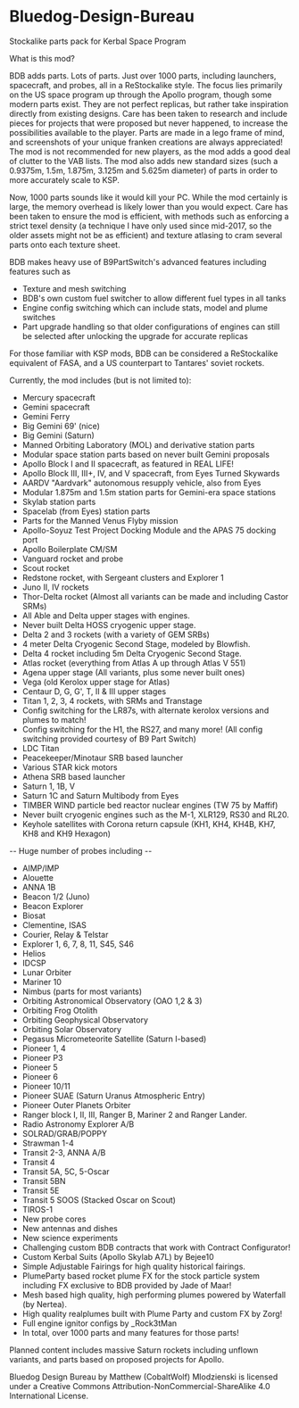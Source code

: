 # Bluedog-Design-Bureau
Stockalike parts pack for Kerbal Space Program

What is this mod?

BDB adds parts. Lots of parts. Just over 1000 parts, including launchers, spacecraft, and probes, all in a ReStockalike style. The focus lies primarily on the US space program up through the Apollo program, though some modern parts exist. They are not perfect replicas, but rather take inspiration directly from existing designs. Care has been taken to research and include pieces for projects that were proposed but never happened, to increase the possibilities available to the player. Parts are made in a lego frame of mind, and screenshots of your unique franken creations are always appreciated! The mod is not recommended for new players, as the mod adds a good deal of clutter to the VAB lists. The mod also adds new standard sizes (such a 0.9375m, 1.5m, 1.875m, 3.125m and 5.625m diameter) of parts in order to more accurately scale to KSP.

Now, 1000 parts sounds like it would kill your PC. While the mod certainly is large, the memory overhead is likely lower than you would expect. Care has been taken to ensure the mod is efficient, with methods such as enforcing a strict texel density (a technique I have only used since mid-2017, so the older assets might not be as efficient) and texture atlasing to cram several parts onto each texture sheet.

BDB makes heavy use of B9PartSwitch's advanced features including features such as
- Texture and mesh switching
- BDB's own custom fuel switcher to allow different fuel types in all tanks
- Engine config switching which can include stats, model and plume switches
- Part upgrade handling so that older configurations of engines can still be selected after unlocking the upgrade for accurate replicas

For those familiar with KSP mods, BDB can be considered a ReStockalike equivalent of FASA, and a US counterpart to Tantares' soviet rockets.

Currently, the mod includes (but is not limited to):
- Mercury spacecraft
- Gemini spacecraft
- Gemini Ferry
- Big Gemini 69' (nice)
- Big Gemini (Saturn)
- Manned Orbiting Laboratory (MOL) and derivative station parts
- Modular space station parts based on never built Gemini proposals
- Apollo Block I and II spacecraft, as featured in REAL LIFE!
- Apollo Block III, III+, IV, and V spacecraft, from Eyes Turned Skywards
- AARDV "Aardvark" autonomous resupply vehicle, also from Eyes
- Modular 1.875m and 1.5m station parts for Gemini-era space stations
- Skylab station parts
- Spacelab (from Eyes) station parts
- Parts for the Manned Venus Flyby mission
- Apollo-Soyuz Test Project Docking Module and the APAS 75 docking port
- Apollo Boilerplate CM/SM
- Vanguard rocket and probe
- Scout rocket
- Redstone rocket, with Sergeant clusters and Explorer 1
- Juno II, IV rockets
- Thor-Delta rocket (Almost all variants can be made and including Castor SRMs)
- All Able and Delta upper stages with engines.
- Never built Delta HOSS cryogenic upper stage.
- Delta 2 and 3 rockets (with a variety of GEM SRBs)
- 4 meter Delta Cryogenic Second Stage, modeled by Blowfish.
- Delta 4 rocket including 5m Delta Cryogenic Second Stage.
- Atlas rocket (everything from Atlas A up through Atlas V 551)
- Agena upper stage (All variants, plus some never built ones)
- Vega (old Kerolox upper stage for Atlas)
- Centaur D, G, G', T, II & III upper stages
- Titan 1, 2, 3, 4 rockets, with SRMs and Transtage
- Config switching for the LR87s, with alternate kerolox versions and plumes to match!
- Config switching for the H1, the RS27, and many more! (All config switching provided courtesy of B9 Part Switch)
- LDC Titan
- Peacekeeper/Minotaur SRB based launcher
- Various STAR kick motors
- Athena SRB based launcher
- Saturn 1, 1B, V
- Saturn 1C and Saturn Multibody from Eyes
- TIMBER WIND particle bed reactor nuclear engines (TW 75 by Maffif)
- Never built cryogenic engines such as the M-1, XLR129, RS30 and RL20.
- Keyhole satellites with Corona return capsule (KH1, KH4, KH4B, KH7, KH8 and KH9 Hexagon)

-- Huge number of probes including --

- AIMP/IMP
- Alouette
- ANNA 1B
- Beacon 1/2 (Juno)
- Beacon Explorer
- Biosat
- Clementine, ISAS
- Courier, Relay & Telstar
- Explorer 1, 6, 7, 8, 11, S45, S46
- Helios
- IDCSP
- Lunar Orbiter
- Mariner 10
- Nimbus (parts for most variants)
- Orbiting Astronomical Observatory (OAO 1,2 & 3)
- Orbiting Frog Otolith
- Orbiting Geophysical Observatory
- Orbiting Solar Observatory
- Pegasus Micrometeorite Satellite (Saturn I-based)
- Pioneer 1, 4
- Pioneer P3
- Pioneer 5
- Pioneer 6
- Pioneer 10/11
- Pioneer SUAE (Saturn Uranus Atmospheric Entry)
- Pioneer Outer Planets Orbiter
- Ranger block I, II, III, Ranger B, Mariner 2 and Ranger Lander.
- Radio Astronomy Explorer A/B
- SOLRAD/GRAB/POPPY
- Strawman 1-4
- Transit 2-3, ANNA A/B
- Transit 4
- Transit 5A, 5C, 5-Oscar
- Transit 5BN
- Transit 5E
- Transit 5 SOOS (Stacked Oscar on Scout)
- TIROS-1
- New probe cores
- New antennas and dishes
- New science experiments
- Challenging custom BDB contracts that work with Contract Configurator!
- Custom Kerbal Suits (Apollo Skylab A7L) by Bejee10
- Simple Adjustable Fairings for high quality historical fairings.
- PlumeParty based rocket plume FX for the stock particle system including FX exclusive to BDB provided by Jade of Maar!
- Mesh based high quality, high performing plumes powered by Waterfall (by Nertea).
- High quality realplumes built with Plume Party and custom FX by Zorg!
- Full engine ignitor configs by _Rock3tMan
- In total, over 1000 parts and many features for those parts!

Planned content includes massive Saturn rockets including unflown variants, and parts based on proposed projects for Apollo.


Bluedog Design Bureau by Matthew (CobaltWolf) Mlodzienski is licensed under a Creative Commons Attribution-NonCommercial-ShareAlike 4.0 International License.
